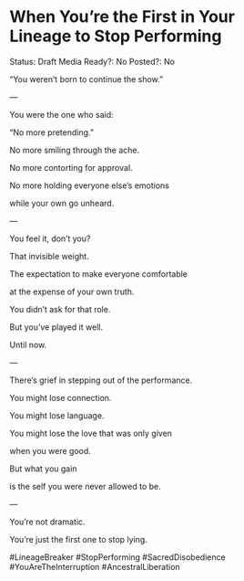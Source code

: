 # When You’re the First in Your Lineage to Stop Performing

Status: Draft
Media Ready?: No
Posted?: No

“You weren’t born to continue the show.”

—

You were the one who said:

“No more pretending.”

No more smiling through the ache.

No more contorting for approval.

No more holding everyone else’s emotions

while your own go unheard.

—

You feel it, don’t you?

That invisible weight.

The expectation to make everyone comfortable

at the expense of your own truth.

You didn’t ask for that role.

But you’ve played it well.

Until now.

—

There’s grief in stepping out of the performance.

You might lose connection.

You might lose language.

You might lose the love that was only given

when you were good.

But what you gain

is the self you were never allowed to be.

—

You’re not dramatic.

You’re just the first one to stop lying.

#LineageBreaker #StopPerforming #SacredDisobedience #YouAreTheInterruption #AncestralLiberation